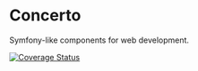Concerto
========
Symfony-like components for web development.

[![Coverage Status](https://coveralls.io/repos/palra/concerto/badge.png?branch=develop)](https://coveralls.io/r/palra/concerto?branch=develop)
